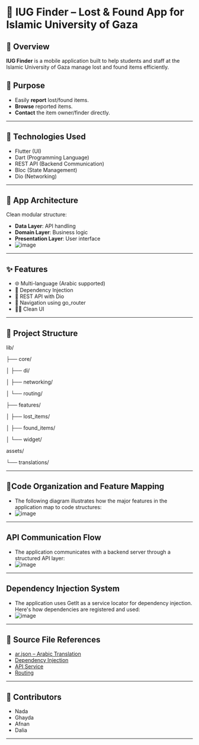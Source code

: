 # 📱 IUG Finder – Lost & Found App for Islamic University of Gaza


## 📌 Overview

**IUG Finder** is a mobile application built to help students and staff at the Islamic University of Gaza manage lost and found items efficiently.

## 🎯 Purpose

- Easily **report** lost/found items.
- **Browse** reported items.
- **Contact** the item owner/finder directly.

---

## 🔧 Technologies Used

- Flutter (UI)
- Dart (Programming Language)
- REST API (Backend Communication)
- Bloc (State Management)
- Dio (Networking)

---

## 🧱 App Architecture

Clean modular structure:

- **Data Layer**: API handling
- **Domain Layer**: Business logic
- **Presentation Layer**: User interface
- ![image](https://github.com/user-attachments/assets/81ad576b-98a8-4f50-adfe-56d3cf940e78)

---

## ✨ Features

- 🌐 Multi-language (Arabic supported)
- 🔌 Dependency Injection
- 🔁 REST API with Dio
- 🧭 Navigation using go_router
- 🧑‍🎨 Clean UI

---

## 📁 Project Structure
lib/

├── core/

│ ├── di/

│ ├── networking/

│ └── routing/

├── features/

│ ├── lost_items/

│ ├── found_items/

│ └── widget/

assets/

└── translations/

---
## 📁Code Organization and Feature Mapping
- The following diagram illustrates how the major features in the application map to code structures:
- ![image](https://github.com/user-attachments/assets/6e4136de-ac84-46ea-9c89-25fe069afc21)

---
## API Communication Flow
- The application communicates with a backend server through a structured API layer:
- ![image](https://github.com/user-attachments/assets/3603961b-7108-41bc-9f9f-75f7ee8010c5)

---
## Dependency Injection System
- The application uses GetIt as a service locator for dependency injection. Here's how dependencies are registered and used:
- ![image](https://github.com/user-attachments/assets/fbd164d2-9816-479f-a5d5-72fd84159d1a)


---

## 📂 Source File References

- [ar.json – Arabic Translation](https://github.com/nada-nabahin/iug_finder/blob/main/assets/translations/ar.json)
- [Dependency Injection](https://github.com/nada-nabahin/iug_finder/blob/main/lib/core/di/dependency_injection.dart)
- [API Service](https://github.com/nada-nabahin/iug_finder/blob/main/lib/core/networking/api_service.dart)
- [Routing](https://github.com/nada-nabahin/iug_finder/blob/main/lib/core/routing/app_router.dart)

---

## 👥 Contributors

- Nada
- Ghayda
- Afnan
- Dalia

---


